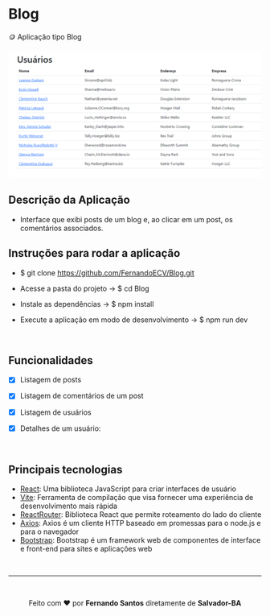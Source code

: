 # Blog
🪙 Aplicação tipo Blog 

<img src="https://raw.githubusercontent.com/FernandoECV/Blog/main/src/assets/readme.png" />

<br />

## Descrição da Aplicação
* Interface que exibi posts de um blog e, ao clicar em um post, os
comentários associados.


## Instruções para rodar a aplicação
* $ git clone https://github.com/FernandoECV/Blog.git

* Acesse a pasta do projeto -> $ cd Blog

* Instale as dependências -> $ npm install

* Execute a aplicação em modo de desenvolvimento -> $ npm run dev


<br />

##  Funcionalidades
- [x] Listagem de posts
- [x] Listagem de comentários de um post
- [x] Listagem de usuários
- [x] Detalhes de um usuário:


<br/>

## Principais tecnologias

- [React](https://pt-br.reactjs.org/): Uma biblioteca JavaScript para criar interfaces de usuário
- [Vite](https://vitejs.dev/): Ferramenta de compilação que visa fornecer uma experiência de desenvolvimento mais rápida
- [ReactRouter](https://reactrouter.com/en/main): Biblioteca React que permite roteamento do lado do cliente
- [Axios](https://axios-http.com/ptbr/docs/intro): Axios é um cliente HTTP baseado em promessas para o node.js e para o navegador
- [Bootstrap](https://getbootstrap.com/): Bootstrap é um framework web de componentes de interface e front-end para sites e aplicações web

<br/>

---

<br/>

<p align="center">Feito com <b>♥</b> por <b>Fernando Santos</b> diretamente de <b>Salvador-BA</b></p>


